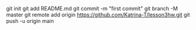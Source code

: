 git init
git add README.md
git commit -m "first commit"
git branch -M master
git remote add origin https://github.com/Katrina-T/lesson3hw.git
git push -u origin main